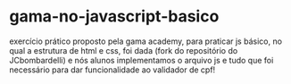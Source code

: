 # gama-no-javascript-basico
exercício prático proposto pela gama academy, para praticar js básico, no qual a estrutura de html e css, foi dada (fork do repositório do JCbombardelli) e nós alunos implementamos o arquivo js e tudo que foi necessário para dar funcionalidade ao validador de cpf!

